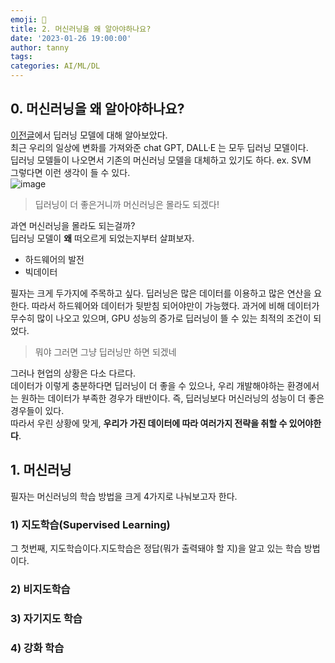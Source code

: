 ```yaml
---
emoji: 🔮
title: 2. 머신러닝을 왜 알아야하나요?
date: '2023-01-26 19:00:00'
author: tanny
tags: 
categories: AI/ML/DL
---
```


## 0. 머신러닝을 왜 알아야하나요?
[이전글](https://tannybrown.github.io/ai/2/)에서 딥러닝 모델에 대해 알아보았다. <br>
최근 우리의 일상에 변화를 가져와준 chat GPT, DALL·E 는 모두 딥러닝 모델이다. <br>
딥러닝 모델들이 나오면서 기존의 머신러닝 모델을 대체하고 있기도 하다. ex. SVM <br>
그렇다면 이런 생각이 들 수 있다. <br>
![image](https://user-images.githubusercontent.com/121401159/214812396-52638528-c9dd-41fa-a1be-a813ac404c1a.png)

> 딥러닝이 더 좋은거니까 머신러닝은 몰라도 되겠다!

과연 머신러닝을 몰라도 되는걸까?<br>
딥러닝 모델이 **왜** 떠오르게 되었는지부터 살펴보자.<br>
- 하드웨어의 발전
- 빅데이터 <br>

필자는 크게 두가지에 주목하고 싶다. 딥러닝은 많은 데이터를 이용하고 많은 연산을 요한다. 따라서 하드웨어와 데이터가 뒷받침 되어야만이 가능했다.
과거에 비해 데이터가 무수히 많이 나오고 있으며, GPU 성능의 증가로 딥러닝이 뜰 수 있는 최적의 조건이 되었다. 
> 뭐야 그러면 그냥 딥러닝만 하면 되겠네


그러나 현업의 상황은 다소 다르다.<br> 데이터가 이렇게 충분하다면 딥러닝이 더 좋을 수 있으나, 우리 개발해야하는 환경에서는 원하는 데이터가 부족한 경우가 태반이다. 즉, 딥러닝보다 머신러닝의 성능이 더 좋은 경우들이 있다.<br>
따라서 우린 상황에 맞게, **우리가 가진 데이터에 따라 여러가지 전략을 취할 수 있어야한다**. <br>

## 1. 머신러닝
필자는 머신러닝의 학습 방법을 크게 4가지로 나눠보고자 한다. 
### 1) 지도학습(Supervised Learning)
그 첫번째, 지도학습이다.지도학습은 정답(뭐가 출력돼야 할 지)을 알고 있는 학습 방법이다.

### 2) 비지도학습

### 3) 자기지도 학습

### 4) 강화 학습
